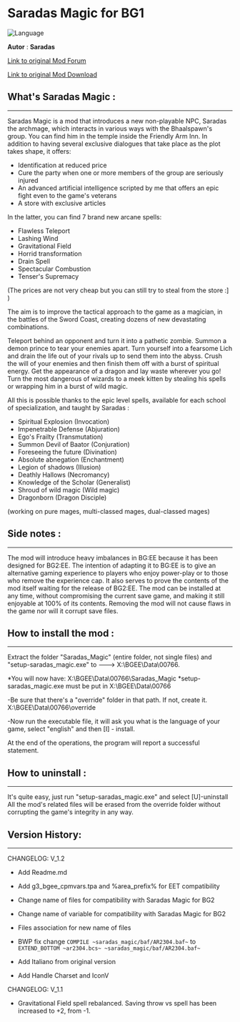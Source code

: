 # Saradas Magic for BG1

![Language](https://img.shields.io/static/v1?label=language&message=english%20%7C%20Italian%20%7C%20&color=informational)

**Autor** : **Saradas**

[Link to original Mod Forum](http://www.shsforums.net/topic/58028-mod-saradas-magic/)

[Link to original Mod Download](http://www.shsforums.net/files/file/1120-saradas-magic/)


## What's Saradas Magic :
------------------------

Saradas Magic is a mod that introduces a new non-playable NPC, Saradas the archmage, which interacts in various ways with the Bhaalspawn's group.
You can find him in the temple inside the Friendly Arm Inn.
In addition to having several exclusive dialogues that take place as the plot takes shape, it offers:

- Identification at reduced price
- Cure the party when one or more members of the group are seriously injured
- An advanced artificial intelligence scripted by me that offers an epic fight even to the game's veterans
- A store with exclusive articles

In the latter, you can find 7 brand new arcane spells:

- Flawless Teleport
- Lashing Wind
- Gravitational Field
- Horrid transformation
- Drain Spell
- Spectacular Combustion
- Tenser's Supremacy

(The prices are not very cheap but you can still try to steal from the store :]  )


The aim is to improve the tactical approach to the game as a magician, in the battles of the Sword Coast, creating dozens of new
devastating combinations.

Teleport behind an opponent and turn it into a pathetic zombie.
Summon a demon prince to tear your enemies apart.
Turn yourself into a fearsome Lich and drain the life out of your rivals up to send them into the abyss.
Crush the will of your enemies and then finish them off with a burst of spiritual energy.
Get the appearance of a dragon and lay waste wherever you go!
Turn the most dangerous of wizards to a meek kitten by stealing his spells or wrapping him in a burst of wild magic.



All this is possible thanks to the epic level spells, available for each school of specialization, and taught by Saradas :

- Spiritual Explosion (Invocation)
- Impenetrable Defense (Abjuration)
- Ego's Frailty (Transmutation)
- Summon Devil of Baator (Conjuration)
- Foreseeing the future (Divination)
- Absolute abnegation (Enchantment)
- Legion of shadows (Illusion)
- Deathly Hallows (Necromancy)
- Knowledge of the Scholar (Generalist)
- Shroud of wild magic (Wild magic)
- Dragonborn (Dragon Disciple)

(working on pure mages, multi-classed mages, dual-classed mages)


## Side notes :
---------------------

The mod will introduce heavy imbalances in BG:EE because it has been designed for BG2:EE.
The intention of adapting it to BG:EE is to give an alternative gaming experience to players who enjoy power-play or to those who remove
the experience cap.
It also serves to prove the contents of the mod itself waiting for the release of BG2:EE.
The mod can be installed at any time, without compromising the current save game, and making it still enjoyable at 100% of its contents.
Removing the mod will not cause flaws in the game nor will it corrupt save files.


## How to install the mod :
----------------------------

Extract the folder "Saradas_Magic" (entire folder, not single files) and "setup-saradas_magic.exe" to --->  X:\BGEE\Data\00766.
 
 *You will now have:  X:\BGEE\Data\00766\Saradas_Magic
 *setup-saradas_magic.exe  must be put in  X:\BGEE\Data\00766

-Be sure that there's a "override" folder in that path. If not, create it.   X:\BGEE\Data\00766\override

-Now run the executable file, it will ask you what is the language of your game, select "english" and then [I] - install.
                                                                                                            

At the end of the operations, the program will report a successful statement.


## How to uninstall :
---------------------

It's quite easy, just run "setup-saradas_magic.exe" and select [U]-uninstall
All the mod's related files will be erased from the override folder without corrupting the game's integrity in any way.


## Version History:
----------------

CHANGELOG: V_1.2

* Add Readme.md

* Add g3_bgee_cpmvars.tpa and %area_prefix% for EET compatibility

* Change name of files for compatibility with Saradas Magic for BG2

* Change name of variable for compatibility with Saradas Magic for BG2

* Files association for new name of files

* BWP fix change `COMPILE ~saradas_magic/baf/AR2304.baf~` to `EXTEND_BOTTOM ~ar2304.bcs~ ~saradas_magic/baf/AR2304.baf~`

* Add Italiano from original version

* Add Handle Charset and IconV

CHANGELOG: V_1.1

* Gravitational Field spell rebalanced. Saving throw vs spell has been increased to +2, from -1.